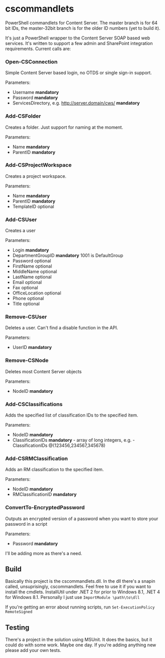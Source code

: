 cscommandlets
=============

PowerShell commandlets for Content Server. The master branch is for 64 bit IDs, the master-32bit branch is for the older ID numbers (yet to build it).

It's just a PowerShell wrapper to the Content Server SOAP based web services. It's written to support a few admin and SharePoint integration requirements. Current calls are:

### Open-CSConnection
Simple Content Server based login, no OTDS or single sign-in support.

Parameters:
- Username **mandatory**
- Password **mandatory**
- ServicesDirectory, e.g. http://server.domain/cws/ **mandatory**

### Add-CSFolder
Creates a folder. Just support for naming at the moment.

Parameters:
- Name **mandatory**
- ParentID **mandatory**

### Add-CSProjectWorkspace
Creates a project workspace.

Parameters:
- Name **mandatory**
- ParentID **mandatory**
- TemplateID optional

### Add-CSUser
Creates a user

Parameters:
- Login **mandatory**
- DepartmentGroupID **mandatory** 1001 is DefaultGroup
- Password optional
- FirstName optional
- MiddleName optional
- LastName optional
- Email optional
- Fax optional
- OfficeLocation optional
- Phone optional
- Title optional

### Remove-CSUser
Deletes a user. Can't find a disable function in the API.

Parameters:
- UserID **mandatory**

### Remove-CSNode
Deletes most Content Server objects

Parameters:
- NodeID **mandatory**

### Add-CSClassifications
Adds the specified list of classification IDs to the specified item.

Parameters:
- NodeID **mandatory**
- ClassificationIDs **mandatory** - array of long integers, e.g. -ClassificationIDs @(123456,234567,345678)

### Add-CSRMClassification
Adds an RM classification to the specified item.

Parameters:
- NodeID **mandatory**
- RMClassificationID **mandatory**

### ConvertTo-EncryptedPassword
Outputs an encrypted version of a password when you want to store your password in a script

Parameters:
- Password **mandatory**

I'll be adding more as there's a need.

Build
-------
Basically this project is the cscommandlets.dll. In the dll there's a snapin called, unsuprisingly, cscommandlets. Feel free to use it if you want to install the cmdlets. InstallUtil under .NET 2 for prior to Windows 8.1, .NET 4 for Windows 8.1. Personally I just use `ImportModule \path\to\dll`

If you're getting an error about running scripts, run `Set-ExecutionPolicy RemoteSigned`

Testing
-------
There's a project in the solution using MSUnit. It does the basics, but it could do with some work. Maybe one day. If you're adding anything new please add your own tests.